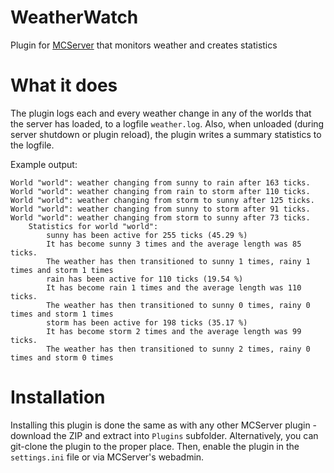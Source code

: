 # WeatherWatch
Plugin for [MCServer](http://mc-server.org) that monitors weather and creates statistics

# What it does
The plugin logs each and every weather change in any of the worlds that the server has loaded, to a logfile `weather.log`. Also, when unloaded (during server shutdown or plugin reload), the plugin writes a summary statistics to the logfile.

Example output:
```
World "world": weather changing from sunny to rain after 163 ticks.
World "world": weather changing from rain to storm after 110 ticks.
World "world": weather changing from storm to sunny after 125 ticks.
World "world": weather changing from sunny to storm after 91 ticks.
World "world": weather changing from storm to sunny after 73 ticks.
	Statistics for world "world":
		sunny has been active for 255 ticks (45.29 %)
		It has become sunny 3 times and the average length was 85 ticks.
		The weather has then transitioned to sunny 1 times, rainy 1 times and storm 1 times
		rain has been active for 110 ticks (19.54 %)
		It has become rain 1 times and the average length was 110 ticks.
		The weather has then transitioned to sunny 0 times, rainy 0 times and storm 1 times
		storm has been active for 198 ticks (35.17 %)
		It has become storm 2 times and the average length was 99 ticks.
		The weather has then transitioned to sunny 2 times, rainy 0 times and storm 0 times
```

# Installation
Installing this plugin is done the same as with any other MCServer plugin - download the ZIP and extract into `Plugins` subfolder. Alternatively, you can git-clone the plugin to the proper place.
Then, enable the plugin in the `settings.ini` file or via MCServer's webadmin.
